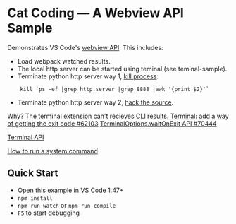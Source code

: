 # Cat Coding — A Webview API Sample

Demonstrates VS Code's [webview API](https://code.visualstudio.com/api/extension-guides/webview). This includes:

- Load webpack watched results.
- The local http server can be started using teminal (see teminal-sample).
- Terminate python http server way 1, [kill process](https://stackoverflow.com/a/37214138/7362888):

```
    kill `ps -ef |grep http.server |grep 8888 |awk '{print $2}'`
```

- Terminate python http server way 2, [hack the source](../../../acsl-pydev/hacking/anserv.py).

Why? The terminal extension can't recieves CLI results. 
[Terminal: add a way of getting the exit code #62103](https://github.com/microsoft/vscode/issues/91016)
[TerminalOptions.waitOnExit API #70444](https://github.com/microsoft/vscode/issues/70444)

[Terminal API](https://code.visualstudio.com/api/references/vscode-api#Terminal)

[How to run a system command](https://stackoverflow.com/a/64598488/7362888)

## Quick Start

- Open this example in VS Code 1.47+
- `npm install`
- `npm run watch` or `npm run compile`
- `F5` to start debugging
